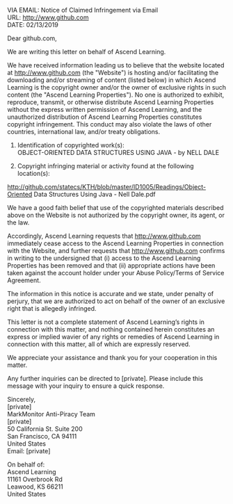 VIA EMAIL:	Notice of Claimed Infringement via Email  
URL:	http://www.github.com  
DATE:	02/13/2019  

Dear github.com,  

We are writing this letter on behalf of Ascend Learning.  

We have received information leading us to believe that the website located at http://www.github.com (the "Website") is hosting and/or facilitating the downloading and/or streaming of content (listed below) in which Ascend Learning is the copyright owner and/or the owner of exclusive rights in such content (the "Ascend Learning Properties"). No one is authorized to exhibit, reproduce, transmit, or otherwise distribute Ascend Learning Properties without the express written permission of Ascend Learning, and the unauthorized distribution of Ascend Learning Properties constitutes copyright infringement. This conduct may also violate the laws of other countries, international law, and/or treaty obligations.  

1. Identification of copyrighted work(s):  
OBJECT-ORIENTED DATA STRUCTURES USING JAVA - by NELL DALE  

2. Copyright infringing material or activity found at the following location(s):  

http://github.com/statecs/KTH/blob/master/ID1005/Readings/Object-Oriented Data Structures Using Java - Nell Dale.pdf  

We have a good faith belief that use of the copyrighted materials described above on the Website is not authorized by the copyright owner, its agent, or the law.  

Accordingly, Ascend Learning requests that http://www.github.com immediately cease access to the Ascend Learning Properties in connection with the Website, and further requests that http://www.github.com confirms in writing to the undersigned that (i) access to the Ascend Learning Properties has been removed and that (ii) appropriate actions have been taken against the account holder under your Abuse Policy/Terms of Service Agreement.  

The information in this notice is accurate and we state, under penalty of perjury, that we are authorized to act on behalf of the owner of an exclusive right that is allegedly infringed.  

This letter is not a complete statement of Ascend Learning’s rights in connection with this matter, and nothing contained herein constitutes an express or implied wavier of any rights or remedies of Ascend Learning in connection with this matter, all of which are expressly reserved.  

We appreciate your assistance and thank you for your cooperation in this matter.  

Any further inquiries can be directed to [private]. Please include this message with your inquiry to ensure a quick response.  

Sincerely,  
[private]  
MarkMonitor Anti-Piracy Team  
[private]  
50 California St. Suite 200  
San Francisco, CA 94111    
United States  
Email: [private]  

On behalf of:  
Ascend Learning  
11161 Overbrook Rd  
Leawood, KS 66211  
United States  
